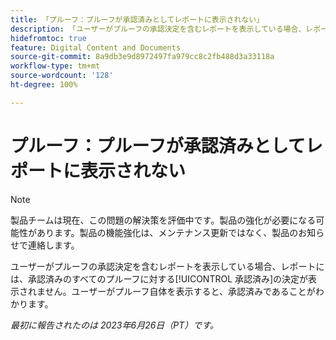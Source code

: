 ```yaml
---
title: 「プルーフ：プルーフが承認済みとしてレポートに表示されない」
description: 「ユーザーがプルーフの承認決定を含むレポートを表示している場合、レポートには、承認済みのすべてのプルーフに対する承認済みの決定が表示されません。ユーザーがプルーフ自体を表示すると、承認済みであることがわかります。」
hidefromtoc: true
feature: Digital Content and Documents
source-git-commit: 8a9db3e9d8972497fa979cc8c2fb488d3a33118a
workflow-type: tm+mt
source-wordcount: '128'
ht-degree: 100%

---
```



# プルーフ：プルーフが承認済みとしてレポートに表示されない

>[!NOTE]
>
>製品チームは現在、この問題の解決策を評価中です。製品の強化が必要になる可能性があります。製品の機能強化は、メンテナンス更新ではなく、製品のお知らせで連絡します。

ユーザーがプルーフの承認決定を含むレポートを表示している場合、レポートには、承認済みのすべてのプルーフに対する[!UICONTROL 承認済み]の決定が表示されません。ユーザーがプルーフ自体を表示すると、承認済みであることがわかります。

_最初に報告されたのは 2023年6月26日（PT）です。_
